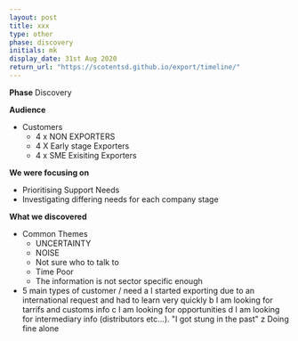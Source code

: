 ```yaml
---
layout: post
title: xxx
type: other
phase: discovery
initials: mk
display_date: 31st Aug 2020
return_url: "https://scotentsd.github.io/export/timeline/"
---
```


**Phase**
    Discovery

**Audience**
- Customers
   - 4 x NON EXPORTERS
   - 4 X Early stage Exporters
   - 4 x SME Exisiting Exporters

**We were focusing on**
- Prioritising Support Needs
- Investigating differing needs for each company stage



**What we discovered**
- Common Themes
   - UNCERTAINTY
   - NOISE
   - Not sure who to talk to
   - Time Poor
   - The information is not sector specific enough
- 5 main types of customer / need
   a I started exporting due to an international request and had to learn very quickly
   b I am looking for tarrifs and customs info
   c I am looking for opportunities
   d I am looking for intermediary info (distributors etc...). "I got stung in the past"
   z Doing fine alone

<!--more-->
